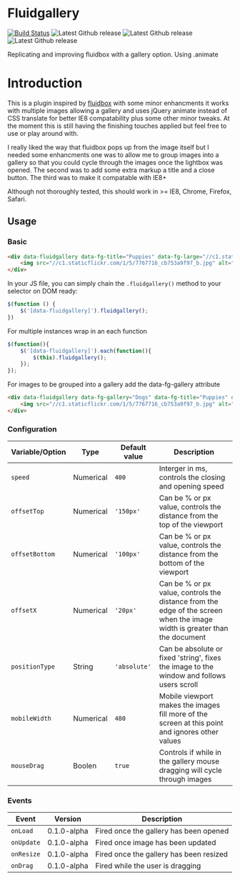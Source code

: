 # Fluidgallery
[![Build Status](https://travis-ci.org/ParsonsProjects/fluidgallery.svg?branch=master)](https://travis-ci.org/ParsonsProjects/fluidgallery)
![Latest Github release](https://img.shields.io/badge/license-MIT-blue.svg?style=flat)
![Latest Github release](https://img.shields.io/github/release/ParsonsProjects/fluidgallery.svg?style=flat)
![Latest Github release](https://img.shields.io/github/issues/ParsonsProjects/fluidgallery.svg?style=flat)

Replicating and improving fluidbox with a gallery option. Using .animate

# Introduction
This is a plugin inspired by [fluidbox](https://github.com/terrymun/Fluidbox) with some minor enhancments it works with multiple images allowing a gallery and uses jQuery animate instead of CSS translate for better IE8 compatability plus some other minor tweaks. At the moment this is still having the finishing touches applied but feel free to use or play around with.

I really liked the way that fluidbox pops up from the image itself but I needed some enhancments one was to allow me to group images into a gallery so that you could cycle through the images once the lightbox was opened. The second was to add some extra markup a title and a close button. The third was to make it compatable with IE8+

Although not thoroughly tested, this should work in >= IE8, Chrome, Firefox, Safari.

## Usage
### Basic

```html
<div data-fluidgallery data-fg-title="Puppies" data-fg-large="//c1.staticflickr.com/1/5/7767716_cb753a9f97_b.jpg">
	<img src="//c1.staticflickr.com/1/5/7767716_cb753a9f97_b.jpg" alt="Puppies">
</div>
```

In your JS file, you can simply chain the `.fluidgallery()` method to your selector on DOM ready:

```js
$(function () {
    $('[data-fluidgallery]').fluidgallery();
})
```

For multiple instances wrap in an each function

```js
$(function(){
	$('[data-fluidgallery]').each(function(){
		$(this).fluidgallery();
	});
});
```

For images to be grouped into a gallery add the data-fg-gallery attribute

```html
<div data-fluidgallery data-fg-gallery="Dogs" data-fg-title="Puppies" data-fg-large="//c1.staticflickr.com/1/5/7767716_cb753a9f97_b.jpg">
	<img src="//c1.staticflickr.com/1/5/7767716_cb753a9f97_b.jpg" alt="Puppies">
</div>
```

### Configuration
| Variable/Option  | Type      | Default value | Description                           |
|------------------|-----------|---------------|---------------------------------------|
| `speed`   | Numerical | `400`        | Interger in ms, controls the closing and opening speed |
| `offsetTop`   | Numerical | `'150px'`        | Can be % or px value, controls the distance from the top of the viewport |
| `offsetBottom`   | Numerical | `'100px'`        | Can be % or px value, controls the distance from the bottom of the viewport |
| `offsetX`   | Numerical | `'20px'`        | Can be % or px value, controls the distance from the edge of the screen when the image width is greater than the document |
| `positionType`   | String | `'absolute'`        | Can be absolute or fixed 'string', fixes the image to the window and follows users scroll |
| `mobileWidth`   | Numerical | `480`        | Mobile viewport makes the images fill more of the screen at this point and ignores other values |
| `mouseDrag`   | Boolen | `true`        | Controls if while in the gallery mouse dragging will cycle through images |

### Events
| Event              | Version | Description |
|--------------------|---------|-------------|
| `onLoad`   | 0.1.0-alpha | Fired once the gallery has been opened |
| `onUpdate`   | 0.1.0-alpha | Fired once image has been updated |
| `onResize`   | 0.1.0-alpha | Fired once the gallery has been resized |
| `onDrag`   | 0.1.0-alpha | Fired while the user is dragging |
